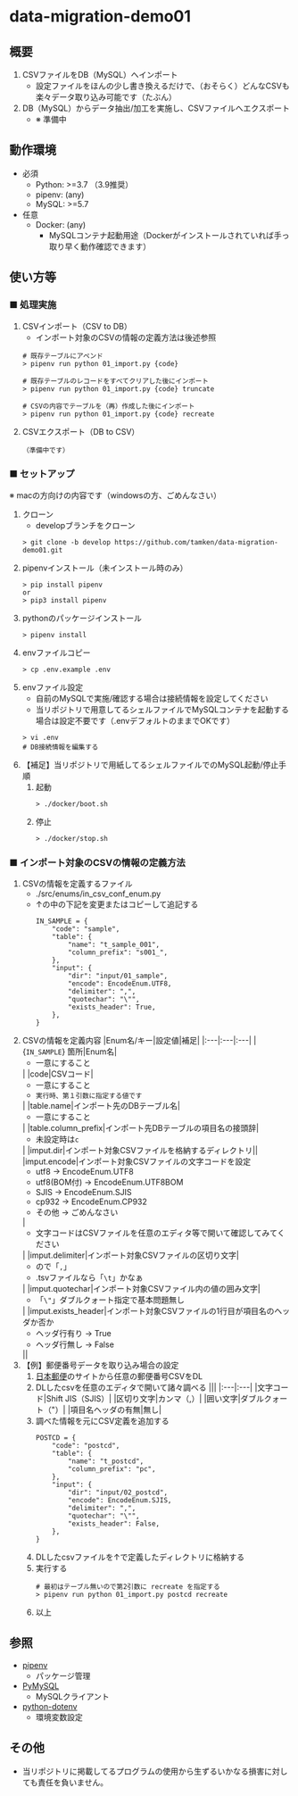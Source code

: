 # data-migration-demo01

## 概要
1. CSVファイルをDB（MySQL）へインポート
	- 設定ファイルをほんの少し書き換えるだけで、（おそらく）どんなCSVも楽々データ取り込み可能です（たぶん）
1. DB（MySQL）からデータ抽出/加工を実施し、CSVファイルへエクスポート
	-  ※ 準備中
## 動作環境
- 必須
	- Python: >=3.7 （3.9推奨）
	- pipenv: (any)
	- MySQL: >=5.7
- 任意
	- Docker: (any)
		- MySQLコンテナ起動用途（Dockerがインストールされていれば手っ取り早く動作確認できます）
## 使い方等
### ■ 処理実施
1. CSVインポート（CSV to DB）
	- インポート対象のCSVの情報の定義方法は後述参照
	```
	# 既存テーブルにアペンド
	> pipenv run python 01_import.py {code}

	# 既存テーブルのレコードをすべてクリアした後にインポート
	> pipenv run python 01_import.py {code} truncate

	# CSVの内容でテーブルを（再）作成した後にインポート
	> pipenv run python 01_import.py {code} recreate
	```
1. CSVエクスポート（DB to CSV）
	```
	（準備中です）
	```

### ■ セットアップ

※ macの方向けの内容です（windowsの方、ごめんなさい）

1. クローン
	- developブランチをクローン
	```
	> git clone -b develop https://github.com/tamken/data-migration-demo01.git
	```
1. pipenvインストール（未インストール時のみ）
	```
	> pip install pipenv
	or
	> pip3 install pipenv
	```
1. pythonのパッケージインストール
	```
	> pipenv install
	```
1. envファイルコピー
	```
	> cp .env.example .env
	```
1. envファイル設定
	- 自前のMySQLで実施/確認する場合は接続情報を設定してください
	- 当リポジトリで用意してるシェルファイルでMySQLコンテナを起動する場合は設定不要です（.envデフォルトのままでOKです）
	```
	> vi .env
	# DB接続情報を編集する
	```
1. 【補足】当リポジトリで用紙してるシェルファイルでのMySQL起動/停止手順
	1. 起動
		```
		> ./docker/boot.sh
		```
	1. 停止
		```
		> ./docker/stop.sh
		```
### ■ インポート対象のCSVの情報の定義方法
1. CSVの情報を定義するファイル
	- ./src/enums/in_csv_conf_enum.py
	- ↑の中の下記を変更またはコピーして追記する
		```
		IN_SAMPLE = {
			"code": "sample",
			"table": {
				"name": "t_sample_001",
				"column_prefix": "s001_",
			},
			"input": {
				"dir": "input/01_sample",
				"encode": EncodeEnum.UTF8,
				"delimiter": ",",
				"quotechar": "\"",
				"exists_header": True,
			},
		}
		```
1. CSVの情報を定義内容
	|Enum名/キー|設定値|補足|
	|:---|:---|:---|
	|{`IN_SAMPLE`} 箇所|Enum名|<ul><li>一意にすること</li></ul>|
	|code|CSVコード|<ul><li>一意にすること</li><li>`実行時、第１引数に指定する値です`</li></ul>|
	|table.name|インポート先のDBテーブル名|<ul><li>一意にすること</li></ul>|
	|table.column_prefix|インポート先DBテーブルの項目名の接頭辞|<ul><li>未設定時は`c`</li></ul>|
	|imput.dir|インポート対象CSVファイルを格納するディレクトリ||
	|imput.encode|インポート対象CSVファイルの文字コードを設定<br><ul><li>utf8 -> EncodeEnum.UTF8</li><li>utf8(BOM付) -> EncodeEnum.UTF8BOM</li><li>SJIS -> EncodeEnum.SJIS</li><li>cp932 -> EncodeEnum.CP932</li><li>その他 -> ごめんなさい</li></ul>|<ul><li>文字コードはCSVファイルを任意のエディタ等で開いて確認してみてください</li></ul>|
	|imput.delimiter|インポート対象CSVファイルの区切り文字|<ul><li>ので「`,`」</li><li>.tsvファイルなら「`\t`」かなぁ</li></ul>|
	|imput.quotechar|インポート対象CSVファイル内の値の囲み文字|<ul><li>「`\"`」ダブルクォート指定で基本問題無し</li></ul>|
	|imput.exists_header|インポート対象CSVファイルの1行目が項目名のヘッダか否か<ul><li>ヘッダ行有り -> True</li><li>ヘッダ行無し -> False</li></ul>||
1. 【例】郵便番号データを取り込み場合の設定
	1. [日本郵便](https://www.post.japanpost.jp/zipcode/dl/oogaki-zip.html)のサイトから任意の郵便番号CSVをDL
	1. DLしたcsvを任意のエディタで開いて諸々調べる
		|||
		|:---|:---|
		|文字コード|Shift JIS（SJIS）|
		|区切り文字|カンマ（,）|
		|囲い文字|ダブルクォート（"）|
		|項目名ヘッダの有無|無し|
	1. 調べた情報を元にCSV定義を追加する
		```
		POSTCD = {
			"code": "postcd",
			"table": {
				"name": "t_postcd",
				"column_prefix": "pc",
			},
			"input": {
				"dir": "input/02_postcd",
				"encode": EncodeEnum.SJIS,
				"delimiter": ",",
				"quotechar": "\"",
				"exists_header": False,
			},
		}
		```
	1. DLしたcsvファイルを↑で定義したディレクトリに格納する
	1. 実行する
		```
		# 最初はテーブル無いので第2引数に recreate を指定する
		> pipenv run python 01_import.py postcd recreate
		```
	1. 以上
## 参照
- [pipenv](https://github.com/pypa/pipenv)
	- パッケージ管理
- [PyMySQL](https://github.com/PyMySQL/PyMySQL)
	- MySQLクライアント
- [python-dotenv](https://github.com/theskumar/python-dotenv)
	- 環境変数設定
## その他
- 当リポジトリに掲載してるプログラムの使用から生ずるいかなる損害に対しても責任を負いません。
